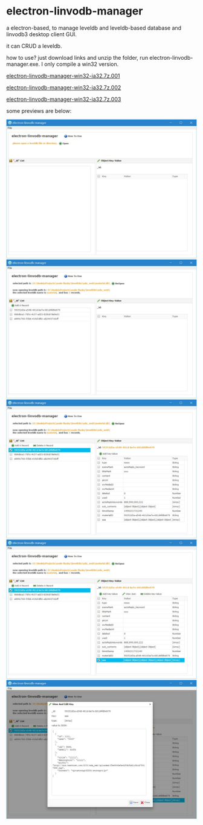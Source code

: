 # electron-linvodb-manager
a electron-based, to manage leveldb and leveldb-based database and linvodb3 desktop client GUI.

it can CRUD a leveldb.

how to use? just download links and unzip the folder, run electron-linvodb-manager.exe.
I only compile a win32 version.

[electron-linvodb-manager-win32-ia32.7z.001](https://github.com/klausgao/electron-linvodb-manager/raw/master/electron-linvodb-manager-win32-ia32.7z.001)

[electron-linvodb-manager-win32-ia32.7z.002](https://github.com/klausgao/electron-linvodb-manager/raw/master/electron-linvodb-manager-win32-ia32.7z.002)

[electron-linvodb-manager-win32-ia32.7z.003](https://github.com/klausgao/electron-linvodb-manager/raw/master/electron-linvodb-manager-win32-ia32.7z.003)

some previews are below:

![preview1](https://github.com/klausgao/electron-linvodb-manager/raw/master/1.jpg)
![preview2](https://github.com/klausgao/electron-linvodb-manager/raw/master/2.jpg)
![preview3](https://github.com/klausgao/electron-linvodb-manager/raw/master/3.jpg)
![preview4](https://github.com/klausgao/electron-linvodb-manager/raw/master/4.jpg)
![preview5](https://github.com/klausgao/electron-linvodb-manager/raw/master/5.jpg)
